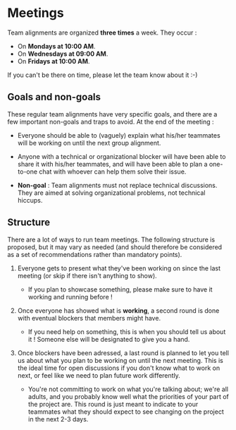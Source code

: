 # Meetings

Team alignments are organized **three times** a week. They occur :

- On **Mondays at 10:00 AM**.
- On **Wednesdays at 09:00 AM**.
- On **Fridays at 10:00 AM**.

If you can't be there on time, please let the team know about it :-)

## Goals and non-goals

These regular team alignments have very specific goals, and there are a few
important non-goals and traps to avoid. At the end of the meeting :

- Everyone should be able to (vaguely) explain what his/her teammates will be
  working on until the next group alignment.

- Anyone with a technical or organizational blocker will have been able to
  share it with his/her teammates, and will have been able to plan a one-to-one
  chat with whoever can help them solve their issue.

- **Non-goal** : Team alignments must not replace technical discussions. They
  are aimed at solving organizational problems, not technical hiccups.

## Structure

There are a lot of ways to run team meetings. The following structure is
proposed, but it may vary as needed (and should therefore be considered as a
set of recommendations rather than mandatory points).

1. Everyone gets to present what they've been working on since the last
   meeting (or skip if there isn't anything to show).
   + If you plan to showcase something, please make sure to have it working and
     running before !

2. Once everyone has showed what is **working**, a second round is done with
   eventual blockers that members might have.
   + If you need help on something, this is when you should tell us about it !
     Someone else will be designated to give you a hand.

3. Once blockers have been adressed, a last round is planned to let you tell us
   about what you plan to be working on until the next meeting. This is the
   ideal time for open discussions if you don't know what to work on next, or
   feel like we need to plan future work differently.
   + You're not committing to work on what you're talking about; we're all
     adults, and you probably know well what the priorities of your  part of
     the project are.
     This round is just meant to indicate to your
     teammates what they should expect to see changing on the project in the
     next 2-3 days.
